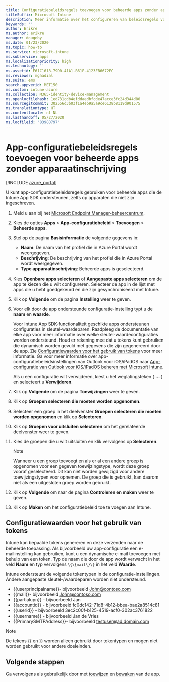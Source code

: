 ```yaml
---
title: Configuratiebeleidsregels toevoegen voor beheerde apps zonder apparaatinschrijving
titleSuffix: Microsoft Intune
description: Meer informatie over het configureren van beleidsregels voor beheerde apps zonder apparaatinschrijving.
keywords: ''
author: Erikre
ms.author: erikre
manager: dougeby
ms.date: 01/23/2020
ms.topic: how-to
ms.service: microsoft-intune
ms.subservice: apps
ms.localizationpriority: high
ms.technology: ''
ms.assetid: E61C1618-79D0-41A1-B61F-4123FB6672FC
ms.reviewer: mghadial
ms.suite: ems
search.appverid: MET150
ms.custom: intune-azure
ms.collection: M365-identity-device-management
ms.openlocfilehash: 1ed731cdb4efddaedbfcde47acce3fc24d344d80
ms.sourcegitcommit: 302556d3b03f1a4eb9a5a9ce6138b8119d901575
ms.translationtype: HT
ms.contentlocale: nl-NL
ms.lasthandoff: 05/27/2020
ms.locfileid: "83988797"
---
```

# <a name="add-app-configuration-policies-for-managed-apps-without-device-enrollment"></a>App-configuratiebeleidsregels toevoegen voor beheerde apps zonder apparaatinschrijving

[!INCLUDE [azure_portal](../includes/azure_portal.md)]

U kunt app-configuratiebeleidsregels gebruiken voor beheerde apps die de Intune App SDK ondersteunen, zelfs op apparaten die niet zijn ingeschreven. 

1. Meld u aan bij het [Microsoft Endpoint Manager-beheercentrum](https://go.microsoft.com/fwlink/?linkid=2109431).
2. Kies de opties **Apps** > **App-configuratiebeleid** > **Toevoegen** > **Beheerde apps**.
3. Stel op de pagina **Basisinformatie** de volgende gegevens in:
    - **Naam**: De naam van het profiel die in Azure Portal wordt weergegeven.
    - **Beschrijving**: De beschrijving van het profiel die in Azure Portal wordt weergegeven.
    - **Type apparaatinschrijving**: Beheerde apps is geselecteerd.
4. Kies **Openbare apps selecteren** of **Aangepaste apps selecteren** om de app te kiezen die u wilt configureren. Selecteer de app in de lijst met apps die u hebt goedgekeurd en die zijn gesynchroniseerd met Intune.
5. Klik op **Volgende** om de pagina **Instelling** weer te geven.
6. Voor elk door de app ondersteunde configuratie-instelling typt u de **naam** en **waarde**. 

   Voor Intune App SDK-functionaliteit geschikte apps ondersteunen configuraties in sleutel-waardeparen. Raadpleeg de documentatie van elke app voor meer informatie over welke sleutel-waardeconfiguraties worden ondersteund. Houd er rekening mee dat u tokens kunt gebruiken die dynamisch worden gevuld met gegevens die zijn gegenereerd door de app. Zie [Configuratiewaarden voor het gebruik van tokens](app-configuration-policies-managed-app.md#configuration-values-for-using-tokens) voor meer informatie. Ga voor meer informatie over app-configuratiebeleidsinstellingen van Outlook voor iOS/iPadOS naar [App-configuratie van Outlook voor iOS/iPadOS beheren met Microsoft Intune](https://technet.microsoft.com/library/mt813789(v=exchg.150).aspx).

    Als u een configuratie wilt verwijderen, kiest u het weglatingsteken ( **...** ) en selecteert u **Verwijderen**.  

7. Klik op **Volgende** om de pagina **Toewijzingen** weer te geven.
8. Klik op **Groepen selecteren die moeten worden opgenomen**.
9. Selecteer een groep in het deelvenster **Groepen selecteren die moeten worden opgenomen** en klik op **Selecteren**.
10. Klik op **Groepen voor uitsluiten selecteren** om het gerelateerde deelvenster weer te geven.
11. Kies de groepen die u wilt uitsluiten en klik vervolgens op **Selecteren**.

    >[!NOTE]
    >Wanneer u een groep toevoegt en als er al een andere groep is opgenomen voor een gegeven toewijzingstype, wordt deze groep vooraf geselecteerd. Dit kan niet worden gewijzigd voor andere toewijzingstypen voor opnemen. De groep die is gebruikt, kan daarom niet als een uitgesloten groep worden gebruikt.

12. Klik op **Volgende** om naar de pagina **Controleren en maken** weer te geven.
13. Klik op **Maken** om het configuratiebeleid toe te voegen aan Intune.

## <a name="configuration-values-for-using-tokens"></a>Configuratiewaarden voor het gebruik van tokens

Intune kan bepaalde tokens genereren en deze verzenden naar de beheerde toepassing. Als bijvoorbeeld uw app-configuratie een e-mailinstelling kan gebruiken, kunt u een dynamische e-mail toevoegen met behulp van een token. Typ de naam die door de app wordt verwacht in het veld **Naam** en typ vervolgens `\{\{mail\}\}` in het veld **Waarde**.

Intune ondersteunt de volgende tokentypen in de configuratie-instellingen. Andere aangepaste sleutel-/waardeparen worden niet ondersteund.

- \{\{userprincipalname\}\}- bijvoorbeeld John@contoso.com
- \{\{mail\}\}- bijvoorbeeld John@contoso.com
- \{\{partialupn\}\} - bijvoorbeeld Jan
- \{\{accountid\}\} - bijvoorbeeld fc0dc142-71d8-4b12-bbea-bae2a8514c81
- \{\{userid\}\} - bijvoorbeeld 3ec2c00f-b125-4519-acf0-302ac3761822
- \{\{username\}\} - bijvoorbeeld Jan de Vries
- \{\{PrimarySMTPAddress\}\}- bijvoorbeeld testuser@ad.domain.com

> [!Note]  
> De tekens \{\{ en \}\} worden alleen gebruikt door tokentypen en mogen niet worden gebruikt voor andere doeleinden.

## <a name="next-steps"></a>Volgende stappen

Ga vervolgens als gebruikelijk door met [toewijzen](apps-deploy.md) en [bewaken](apps-monitor.md) van de app.
